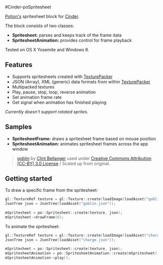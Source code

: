 #Cinder-poSpritesheet

[Potion's](http://www.potiondesign.com) spritesheet block for [Cinder](http://libcinder.org).

The block consists of two classes:

- **Spritesheet:** parses and keeps track of the frame data
- **SpritesheetAnimation:** provides control for frame playback

Tested on OS X Yosemite and Windows 8.

## Features 
- Supports spritesheets created with [TexturePacker](https://www.codeandweb.com/texturepacker)
- JSON (Array), XML (generic) data formats from within [TexturePacker](https://www.codeandweb.com/texturepacker)
- Multipacked textures
- Play, pause, stop, loop, reverse animation
- Set animation frame rate
- Get signal when animation has finished playing

*Currently doesn't support rotated sprites.*

## Samples
- **SpritesheetFrame:** draws a spritesheet frame based on mouse position
- **SpritesheetAnimation:** animates spritesheet frames across the app window

> [goblin](http://opengameart.org/content/goblin) by [Clint Bellanger](http://opengameart.org/users/clint-bellanger) used under [Creative Commons Attribution (CC-BY) 3.0 License](http://creativecommons.org/licenses/by/3.0/) / Scaled up from original.

## Getting started

To draw a specific frame from the spritesheet:

```C++
gl::TextureRef texture = gl::Texture::create(loadImage(loadAsset("goblin.png")));
JsonTree json = JsonTree(loadAsset("goblin.json"));
	
mSpritesheet = po::Spritesheet::create(texture, json);
mSpritesheet->drawFrame(6);
```

To animate the spritesheet:

```C++
gl::TextureRef texture = gl::Texture::create(loadImage(loadAsset("charge.png")));
JsonTree json = JsonTree(loadAsset("charge.json"));
	
mSpritesheet = po::Spritesheet::create(texture, json);
mSpritesheetAnimation = po::SpritesheetAnimation::create(mSpritesheet);
mSpritesheetAnimation->play();
```
